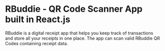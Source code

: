 # RBuddie - QR Code Scanner App built in React.js
RBuddie is a digital receipt app that helps you keep track of transactions and store all your receipts in one place. The app can scan valid RBuddie QR Codes containing receipt data.


